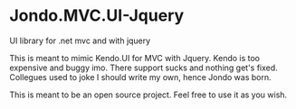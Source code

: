 # Jondo.MVC.UI-Jquery
UI library for .net mvc and with jquery

This is meant to mimic Kendo.UI for MVC with Jquery. Kendo is too expensive and buggy imo. There support sucks and nothing get's fixed. Collegues used to joke I should write my own, hence Jondo was born.  

This is meant to be an open source project. Feel free to use it as you wish.  

